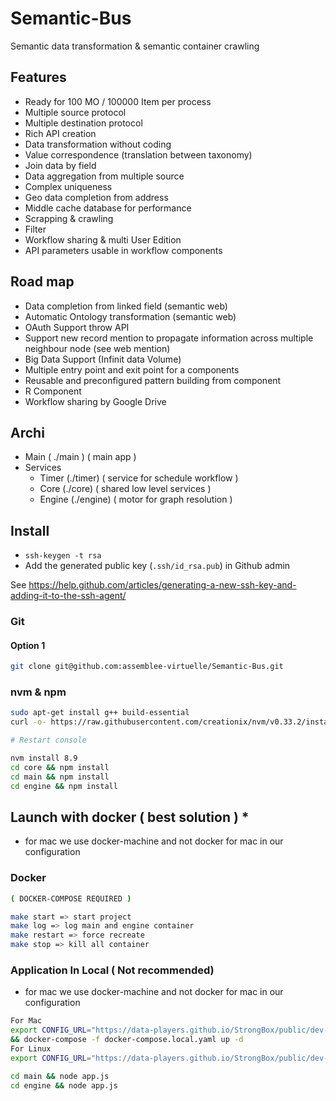 # Semantic-Bus

Semantic data transformation & semantic container crawling


## Features

- Ready for 100 MO / 100000 Item per process
- Multiple source protocol
- Multiple destination protocol
- Rich API creation
- Data transformation without coding
- Value correspondence (translation between taxonomy)
- Join data by field
- Data aggregation from multiple source
- Complex uniqueness
- Geo data completion from address
- Middle cache database for performance
- Scrapping & crawling
- Filter
- Workflow sharing & multi User Edition
- API parameters usable in workflow components


## Road map

- Data completion from linked field (semantic web)
- Automatic Ontology transformation (semantic web)
- OAuth Support throw API
- Support new record mention to propagate information across multiple neighbour node (see web mention)
- Big Data Support (Infinit data Volume)
- Multiple entry point and exit point for a components
- Reusable and preconfigured pattern building from component
- R Component
- Workflow sharing by Google Drive

## Archi

- Main ( ./main ) ( main app )
- Services
    - Timer (./timer) ( service for schedule workflow )
    - Core (./core) ( shared low level services )
    - Engine (./engine) ( motor for graph resolution )



## Install

- `ssh-keygen -t rsa`
- Add the generated public key (`.ssh/id_rsa.pub`) in Github admin

See https://help.github.com/articles/generating-a-new-ssh-key-and-adding-it-to-the-ssh-agent/


### Git

#### Option 1

```bash
git clone git@github.com:assemblee-virtuelle/Semantic-Bus.git
```


### nvm & npm

```bash
sudo apt-get install g++ build-essential
curl -o- https://raw.githubusercontent.com/creationix/nvm/v0.33.2/install.sh | bash

# Restart console

nvm install 8.9
cd core && npm install
cd main && npm install
cd engine && npm install

```


## Launch with docker ( best solution ) *
* for mac we use docker-machine and not docker for mac in our configuration
### Docker

```bash
( DOCKER-COMPOSE REQUIRED )

make start => start project
make log => log main and engine container
make restart => force recreate
make stop => kill all container

```

### Application In Local ( Not recommended)
* for mac we use docker-machine and not docker for mac in our configuration
```bash
For Mac
export CONFIG_URL="https://data-players.github.io/StrongBox/public/dev-mac.json"
&& docker-compose -f docker-compose.local.yaml up -d
For Linux        
export CONFIG_URL="https://data-players.github.io/StrongBox/public/dev-linux.json" && docker-compose -f docker-compose.local.yaml up -d

cd main && node app.js
cd engine && node app.js

```
